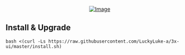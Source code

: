 <p align="center"><a href="#"><img src="./media/3X-UI.png" alt="Image"></a></p>

## Install & Upgrade

```
bash <(curl -Ls https://raw.githubusercontent.com/LuckyLuke-a/3x-ui/master/install.sh)
```